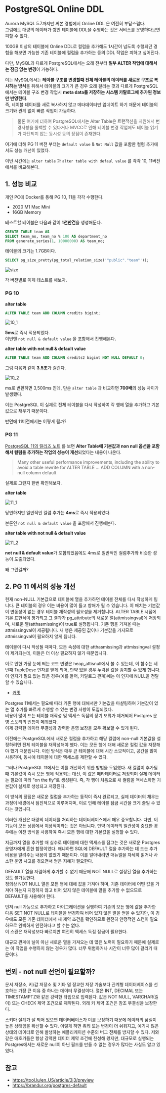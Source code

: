 # PostgreSQL Online DDL

Aurora MySQL 5.7까지만 써본 경험에서 Online DDL 은 여전히 부담스럽다.  
그럼에도 대량의 데이터가 쌓인 테이블에 DDL을 수행하는 것은 서비스를 운영하다보면 피할 수 없다.  
  
100GB 이상의 테이블에 Online DDL로 컬럼을 추가해도 1시간이 넘도록 수행되던 경험을 해보면 가능한 기존 테이블에 컬럼을 추가하는 등의 DDL 작업은 피하고 싶어진다.    

다만, MySQL과 다르게 PostgreSQL에서는 오래 전부터 **일부 ALTER 작업에 대해서는 잠금 없는 변경**이 가능하다.  

이는 MySQL에서는 **테이블 구조를 변경할때 전체 테이블의 데이터를 새로운 구조로 복사하는 방식**을 취해서 테이블의 크기가 큰 경우 오래 걸리는 것과 다르게 PostgreSQL에서는 테이블 구조 변경 작업시 **meta data를 저장하는 시스템 카탈로그에 추가된 정보만 반영한다**.  
즉, 테이블 데이터를 새로 복사하지 않고 메타데이터만 업데이트 하기 때문에 테이블의 크기와 관계 없이 빠른 작업이 가능하다.  

> 물론 여기에 더하여 PostgreSQL에서는 Alter Table은 트랜잭션을 지원해서 변경사항을 롤백할 수 있다거나 MVCC로 인해 테이블 변경 작업에도 테이블 읽기가 차단되지 않는 동시성 등의 장점이 존재한다.

여기에 더해 PG 11 버전 부터는 `default value` & `Not Null` 값을 포함한 컬럼 추가에서도 성능 개선이 있었다.
  
이번 시간에는 `alter table` 과 `alter table with defaul value` 를 각각 10, 11버전에서를 비교해본다.

## 1. 성능 비교

개인 PC에 Docker를 통해 PG 10, 11을 각각 수행한다.

- 2020 M1 Mac Mini
- 16GB Memory

테스트할 테이블은 다음과 같이 **1천만건**을 생성해둔다.

```sql
CREATE TABLE team AS
SELECT team_no, team_no % 100 AS department_no
FROM generate_series(1, 10000000) AS team_no;
```

테이블의 크기는 1.7GB이다.

```sql
SELECT pg_size_pretty(pg_total_relation_size('"public"."team"'));
```

![size](./images/table_size.png)

각 버전별로 이제 테스트를 해보자.
### PG 10

**alter table**

```sql
ALTER TABLE team ADD COLUMN credits bigint;
```

![10_1](./images/10_1.png)

**5ms**로 즉시 적용되었다.  
이번엔 `not null & default value` 을 포함해서 진행해본다.

**alter table with not null & default value**

```sql
ALTER TABLE team ADD COLUMN credits2 bigint NOT NULL DEFAULT 0;
```

그럼 다음과 같이 **3.5초**가 걸린다.

![10_2](./images/10_2.png)

ms로 변환하면 3,500ms 인데, 단순 `alter table` 과 비교하면 **700배**의 성능 차이가 발생했다.  
  
이는 PostgreSQL 이 실제로 전체 테이블을 다시 작성하여 각 행에 열을 추가하고 기본값으로 채우기 때문이다.
  
반면에 11버전에서는 어떻게 될까?

### PG 11

[PostgreSQL 11의 릴리즈 노트](https://www.postgresql.org/docs/11/release-11.html) 를 보면 **Alter Table에 기본값과 non null 옵션을 포함해서 컬럼을 추가하는 작업의 성능이 개선**되었다는 내용이 나온다.

> Many other useful performance improvements, including the ability to avoid a table rewrite for ALTER TABLE ... ADD COLUMN with a non-null column default

실제로 그런지 한번 확인해보자.  
  
**alter table**

![11_1](./images/11_1.png)

당연하지만 일반적인 컬럼 추가는 **4ms**로 즉시 적용되었다.  
  
본론인 `not null & default value` 을 포함해서 진행해본다.  
  
**alter table with not null & default value**

![11_2](./images/11_2.png)

**not null & default value**가 포함되었음에도 4ms로 일반적인 컬럼추가와 비슷한 성능이 도출되었다.  
  
왜 그런걸까?

## 2. PG 11 에서의 성능 개선

현재 non-NULL 기본값으로 테이블에 열을 추가하면 테이블 전체를 다시 작성하게 됩니다. 큰 테이블의 경우 이는 비용이 많이 들고 방해가 될 수 있습니다. 이 패치는 기본값이 변동성이 없는 경우 테이블 재작성의 필요성을 제거합니다. ALTER TABLE 시점에 기본 표현식이 평가되고 그 결과가 pg_attribute의 새로운 열(attmissingval)에 저장되며, 새로운 열(atthasmissing)이 true로 설정됩니다. 기존 행을 가져올 때는 attmissingval이 제공됩니다. 새 행은 제공된 값이나 기본값을 가지므로 attmissingval이 필요하지 않게 됩니다.

테이블이 다시 작성될 때마다, 모든 속성에 대한 atthasmissing과 attmissingval 설정이 제거되는데, 이들은 더 이상 필요하지 않기 때문입니다.

이로 인한 가장 눈에 띄는 코드 변경은 heap_attisnull에서 볼 수 있는데, 이 함수는 세 번째 TupleDesc 인자를 받게 되어, 만약 있을 경우 누락된 값을 감지할 수 있게 합니다. 이 인자가 필요 없는 많은 경우(예를 들어, 카탈로그 관계)에는 이 인자에 NULL을 전달할 수 있습니다.


- [커밋](https://git.postgresql.org/gitweb/?p=postgresql.git;a=commitdiff;h=16828d5c0273b4fe5f10f42588005f16b415b2d8)

Postgres 11에서는 필요에 따라 기존 행에 대해서만 기본값을 마샬링하여 기본값이 있는 열 추가를 빠르게 수행할 수 있는 변경 사항이 도입되었다.  
비용이 많이 드는 테이블 재작성 및 액세스 독점의 장기 보류가 제거되어 Postgres 운영 스토리의 빈틈이 메워졌다.  
이제 강력한 데이터 무결성과 강력한 운영 보장을 모두 확보할 수 있게 된다.

이전에는 PostgreSQL에서 새로운 컬럼을 추가하고 해당 컬럼에 non-null 기본값을 설정하려면 전체 테이블을 재작성해야 했다. 이는 모든 행에 대해 새로운 컬럼 값을 저장해야 했기 때문입니다. 이런 방식은 매우 큰 테이블에 대해 시간 소모적이고, 공간을 많이 사용하며, 동시에 테이블에 대한 액세스를 제한할 수 있다.

그러나 PostgreSQL 11에서는 이를 개선하기 위한 방법을 도입했다. 새 컬럼이 추가될 때 기본값이 즉시 모든 행에 적용되는 대신, 이 값은 메타데이터로 저장되며 실제 데이터는 필요에 따라 "on the fly"로 생성된다. 즉, 각 행이 처음으로 새 컬럼을 액세스하면 기본값이 실제로 생성되고 저장된다.

이 방식의 장점은 새로운 컬럼을 추가하는 동작이 즉시 완료되고, 실제 데이터의 채우는 과정이 배경에서 점진적으로 이루어지며, 이로 인해 테이블 잠금 시간을 크게 줄일 수 있다는 것입니다.

이러한 개선은 대량의 데이터를 처리하는 데이터베이스에서 매우 중요합니다. 다만, 이 기능이 모든 상황에서 이상적이라는 것은 아닙니다. 만약 데이터의 일관성이 중요한 경우에는 이전 방식을 사용하여 즉시 모든 행에 대한 기본값을 설정할 수 있다.


지금까지 열을 추가할 때 실수로 테이블에 대한 액세스를 잠그는 것은 새로운 Postgres 운영자에게 흔한 함정이었다. 왜냐하면 SQL에 DEFAULT 절을 추가하는 데 드는 추가 비용을 알려주는 내용이 없었기 때문이다. 이를 알아내려면 매뉴얼을 자세히 읽거나 사소한 운영 사고를 겪으면서 얻은 지혜가 필요한다.

DEFAULT 열을 저렴하게 추가할 수 없기 때문에 NOT NULL로 설정된 열을 추가하는 것도 불가능한다.  
정의상 NOT NULL 열은 모든 행에 대해 값을 가져야 하며, 기존 데이터에 어떤 값을 가져야 하는지 지정하지 않고 비어 있지 않은 테이블에 열을 추가할 수 없으므로 DEFAULT를 사용해야 한다.

먼저 null 가능으로 추가하고 마이그레이션을 실행하여 기존의 모든 행에 값을 추가한 다음 SET NOT NULL로 테이블을 변경하여 비어 있지 않은 열을 얻을 수 있지만, 이 경우에도 모든 기존 데이터에서 새 제약 조건을 확인하므로 완전히 안정적인 스캔이 필요하므로 완벽하게 안전하다고 할 수는 없다.  
이 스캔은 재작성보다 빠르지만 여전히 액세스 독점 잠금이 필요한다.

대규모 관계에 널이 아닌 새로운 열을 가져오는 데 많은 노력이 필요하기 때문에 실제로는 이 작업을 수행하지 않는 경우가 많다. 너무 위험하거나 시간이 너무 많이 걸리기 때문이다.


## 번외 - not null 선언이 필요할까?

문서 저장소, 키/값 저장소 및 기타 덜 정교한 저장 기술보다 관계형 데이터베이스를 선호하는 가장 큰 이유 중 하나는 데이터 무결성이다. 열은 INT, DECIMAL 또는 TIMESTAMPTZ와 같은 강력한 타입으로 입력된다. 값은 NOT NULL, VARCHAR(길이) 또는 CHECK 제약 조건으로 제약된다. 외래 키 제약 조건은 참조 무결성을 보장한다.

스키마 설계가 잘 되어 있으면 데이터베이스가 이를 보장하기 때문에 데이터의 품질이 높은 상태임을 확신할 수 있다. 이렇게 하면 쿼리 또는 변경이 더 쉬워지고, 예기치 않은 상태의 데이터로 인해 발생하는 애플리케이션 수준의 버그 전체를 방지할 수 있다. 저와 같은 애호가들은 항상 강력한 데이터 제약 조건에 찬성해 왔지만, 대규모로 실행되는 Postgres에서는 새로운 null이 아닌 필드를 만들 수 없는 경우가 많다는 사실도 알고 있었다.



## 참고

- https://tool.lu/en_US/article/3j3/preview
- https://brandur.org/postgres-default